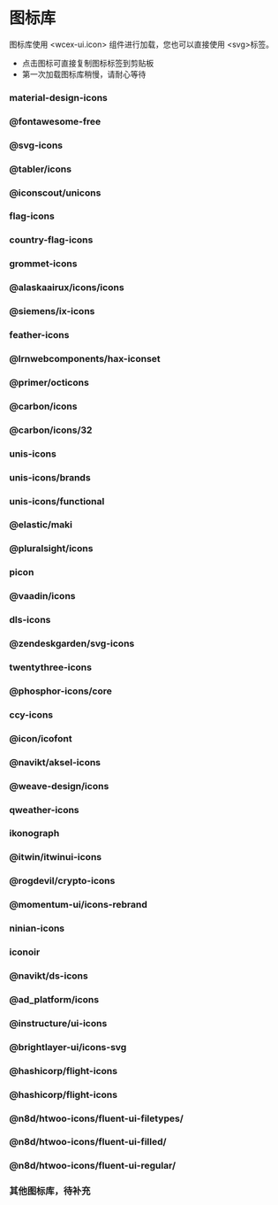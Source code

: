 <!--DESC: {icon:{name:"explore",pkg:"mdi",type:"filled"},id:1} -->

# 图标库
图标库使用 \<wcex-ui.icon\> 组件进行加载，您也可以直接使用 \<svg\>标签。
- 点击图标可直接复制图标标签到剪贴板
- 第一次加载图标库稍慢，请耐心等待



<div style="position: sticky;top: 0;"><wcex-doc.com-icon_search ></wcex-doc.com-icon_search></div>

### material-design-icons
<div><wcex-doc.com-icons pkg="@material-design-icons/svg" ></wcex-doc.com-icons></div>

### @fontawesome-free
<div><wcex-doc.com-icons pkg="@fortawesome/fontawesome-free/svgs" ></wcex-doc.com-icons></div>

### @svg-icons
<div><wcex-doc.com-icons pkg="@svg-icons" npm-scope="1" ></wcex-doc.com-icons></div>

### @tabler/icons
<div><wcex-doc.com-icons pkg="@tabler/icons/categories" ></wcex-doc.com-icons></div>


### @iconscout/unicons
<div><wcex-doc.com-icons pkg="@iconscout/unicons/svg" ></wcex-doc.com-icons></div>

### flag-icons
<div><wcex-doc.com-icons pkg="flag-icons/flags" ></wcex-doc.com-icons></div>

### country-flag-icons
<div><wcex-doc.com-icons pkg="country-flag-icons/flags" ></wcex-doc.com-icons></div>

### grommet-icons
<div><wcex-doc.com-icons pkg="grommet-icons" ></wcex-doc.com-icons></div>

### @alaskaairux/icons/icons
<div><wcex-doc.com-icons pkg="@alaskaairux/icons/dist/icons" ></wcex-doc.com-icons></div>

### @siemens/ix-icons
<div><wcex-doc.com-icons pkg="@siemens/ix-icons/dist" ></wcex-doc.com-icons></div>

### feather-icons
<div><wcex-doc.com-icons pkg="feather-icons/dist" ></wcex-doc.com-icons></div>

### @lrnwebcomponents/hax-iconset
<div><wcex-doc.com-icons pkg="@lrnwebcomponents/hax-iconset/lib/svgs" ></wcex-doc.com-icons></div>

### @primer/octicons
<div><wcex-doc.com-icons pkg="@primer/octicons/build" ></wcex-doc.com-icons></div>

### @carbon/icons
<div><wcex-doc.com-icons pkg="@carbon/icons/svg" ></wcex-doc.com-icons></div>

### @carbon/icons/32
<div><wcex-doc.com-icons pkg="@carbon/icons/svg/32" ></wcex-doc.com-icons></div>

### unis-icons
<div><wcex-doc.com-icons pkg="unis-icons/lib" ></wcex-doc.com-icons></div>

### unis-icons/brands
<div><wcex-doc.com-icons pkg="unis-icons/lib/brands" ></wcex-doc.com-icons></div>

### unis-icons/functional 
<div><wcex-doc.com-icons pkg="unis-icons/lib/functional" ></wcex-doc.com-icons></div>

### @elastic/maki
<div><wcex-doc.com-icons pkg="@elastic/maki" ></wcex-doc.com-icons></div>

### @pluralsight/icons
<div><wcex-doc.com-icons pkg="@pluralsight/icons/npm/svg" ></wcex-doc.com-icons></div>

### picon
<div><wcex-doc.com-icons pkg="picon" ></wcex-doc.com-icons></div>

### @vaadin/icons
<div><wcex-doc.com-icons pkg="@vaadin/icons/assets" ></wcex-doc.com-icons></div>

### dls-icons
<div><wcex-doc.com-icons pkg="dls-icons" ></wcex-doc.com-icons></div>

### @zendeskgarden/svg-icons
<div><wcex-doc.com-icons pkg="@zendeskgarden/svg-icons/src" ></wcex-doc.com-icons></div>

### twentythree-icons
<div><wcex-doc.com-icons pkg="twentythree-icons" ></wcex-doc.com-icons></div>

### @phosphor-icons/core
<div><wcex-doc.com-icons pkg="@phosphor-icons/core/assets" ></wcex-doc.com-icons></div>

### ccy-icons
<div><wcex-doc.com-icons pkg="ccy-icons" ></wcex-doc.com-icons></div>

### @icon/icofont
<div><wcex-doc.com-icons pkg="@icon/icofont" ></wcex-doc.com-icons></div>

### @navikt/aksel-icons
<div><wcex-doc.com-icons pkg="@navikt/aksel-icons/dist" ></wcex-doc.com-icons></div>

### @weave-design/icons
<div><wcex-doc.com-icons pkg="@weave-design/icons/build/svg" ></wcex-doc.com-icons></div>

### qweather-icons
<div><wcex-doc.com-icons pkg="qweather-icons" ></wcex-doc.com-icons></div>

### ikonograph
<div><wcex-doc.com-icons pkg="ikonograph/dist" ></wcex-doc.com-icons></div>

### @itwin/itwinui-icons
<div><wcex-doc.com-icons pkg="@itwin/itwinui-icons" ></wcex-doc.com-icons></div>

### @rogdevil/crypto-icons
<div><wcex-doc.com-icons pkg="@rogdevil/crypto-icons/lib" ></wcex-doc.com-icons></div>

### @momentum-ui/icons-rebrand
<div><wcex-doc.com-icons pkg="@momentum-ui/icons-rebrand" ></wcex-doc.com-icons></div>

### ninian-icons
<div><wcex-doc.com-icons pkg="ninian-icons/src" ></wcex-doc.com-icons></div>

### iconoir
<div><wcex-doc.com-icons pkg="iconoir" ></wcex-doc.com-icons></div>

### @navikt/ds-icons
<div><wcex-doc.com-icons pkg="@navikt/ds-icons" ></wcex-doc.com-icons></div>

### @ad_platform/icons
<div><wcex-doc.com-icons pkg="@ad_platform/icons/dist" ></wcex-doc.com-icons></div>

### @instructure/ui-icons
<div><wcex-doc.com-icons pkg="@instructure/ui-icons/svg" ></wcex-doc.com-icons></div>

### @brightlayer-ui/icons-svg
<div><wcex-doc.com-icons pkg="@brightlayer-ui/icons-svg/." ></wcex-doc.com-icons></div>

### @hashicorp/flight-icons
<div><wcex-doc.com-icons pkg="@hashicorp/flight-icons" ></wcex-doc.com-icons></div>


### @hashicorp/flight-icons
<div><wcex-doc.com-icons pkg="@hashicorp/flight-icons" ></wcex-doc.com-icons></div>


### @n8d/htwoo-icons/fluent-ui-filetypes/
<div><wcex-doc.com-icons pkg="@n8d/htwoo-icons/fluent-ui-filetypes" ></wcex-doc.com-icons></div>


### @n8d/htwoo-icons/fluent-ui-filled/
<div><wcex-doc.com-icons pkg="@n8d/htwoo-icons/fluent-ui-filled" ></wcex-doc.com-icons></div>


### @n8d/htwoo-icons/fluent-ui-regular/
<div><wcex-doc.com-icons pkg="@n8d/htwoo-icons/fluent-ui-regular" ></wcex-doc.com-icons></div>

### 其他图标库，待补充


